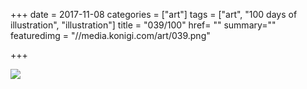 +++
date = 2017-11-08
categories = ["art"]
tags = ["art", "100 days of illustration", "illustration"]
title = "039/100"
href= ""
summary=""
featuredimg = "//media.konigi.com/art/039.png"

+++

<img src="//media.konigi.com/art/039.png" />
